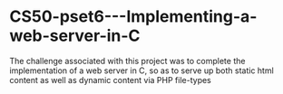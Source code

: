 # CS50-pset6---Implementing-a-web-server-in-C
The challenge associated with this project was to complete the implementation of a web server in C, so as to serve up both static html content as well as dynamic content via PHP file-types
